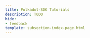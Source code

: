 ```yaml
---
title: Polkadot-SDK Tutorials
description: TODO
hide: 
- feedback
template: subsection-index-page.html
---
```


